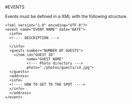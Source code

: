 #EVENTS

Events must be defined in a XML with the following structure.

```
<?xml version="1.0" encoding="UTF-8"?>
<event name="EVENT NAME" date="DATE">
  <info>
  <!---- DESCRIPTION --->
  
  </info>
  <guests number="NUMBER OF GUESTS">
    <item id="GUEST ID"
          name="GUEST NAME" 
          <!--- Photo directory --->
          photo="./photos/guests/id.jpg">
  </guests>
  <address>
  <info>
  <!---- HOW TO GET TO THE SPOT ---->
  </info>
  </address>
</event>
```
